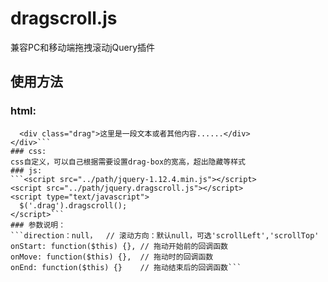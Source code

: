 # dragscroll.js
兼容PC和移动端拖拽滚动jQuery插件
## 使用方法
### html:
```<div class="drag-box">
  <div class="drag">这里是一段文本或者其他内容......</div>
</div>```
### css:
css自定义，可以自己根据需要设置drag-box的宽高，超出隐藏等样式
### js:
```<script src="../path/jquery-1.12.4.min.js"></script>
<script src="../path/jquery.dragscroll.js"></script>
<script type="text/javascript">
  $('.drag').dragscroll();
</script>```
### 参数说明：
```direction：null，  // 滚动方向：默认null，可选'scrollLeft','scrollTop'
onStart: function($this) {}, // 拖动开始前的回调函数
onMove: function($this) {},  // 拖动时的回调函数
onEnd: function($this) {}    // 拖动结束后的回调函数```
